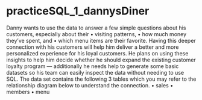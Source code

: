 # practiceSQL_1_dannysDiner

Danny wants to use the data to answer a few simple questions about his customers, especially about their
	• visiting patterns,
	• how much money they’ve spent, and
	• which menu items are their favorite.
Having this deeper connection with his customers will help him deliver a better and more personalized experience for his loyal customers.
He plans on using these insights to help him decide whether he should expand the existing customer loyalty program — additionally he needs help to generate some basic datasets so his team can easily inspect the data without needing to use SQL.
The data set contains the following 3 tables which you may refer to the relationship diagram below to understand the connection.
	• sales
	• members
  • menu
